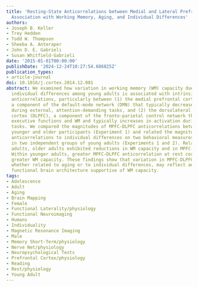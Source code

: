 ```yaml
---
title: 'Resting-State Anticorrelations between Medial and Lateral Prefrontal Cortex:
  Association with Working Memory, Aging, and Individual Differences'
authors:
- Joseph B. Keller
- Trey Hedden
- Todd W. Thompson
- Sheeba A. Anteraper
- John D. E. Gabrieli
- Susan Whitfield-Gabrieli
date: '2015-01-01T00:00:00'
publishDate: '2024-12-24T10:27:54.686825Z'
publication_types:
- article-journal
doi: 10.1016/j.cortex.2014.12.001
abstract: We examined how variation in working memory (WM) capacity due to aging or
  individual differences among young adults is associated with intrinsic or resting-state
  anticorrelations, particularly between (1) the medial prefrontal cortex (MPFC),
  a component of the default-mode network (DMN) that typically decreases in activation
  during external, attention-demanding tasks, and (2) the dorsolateral prefrontal
  cortex (DLPFC), a component of the fronto-parietal control network that supports
  executive functions and WM and typically increases in activation during attention-demanding
  tasks. We compared the magnitudes of MPFC-DLPFC anticorrelations between healthy
  younger and older participants (Experiment 1) and related the magnitudes of these
  anticorrelations to individual differences on two behavioral measures of WM capacity
  in two independent groups of young adults (Experiments 1 and 2). Relative to younger
  adults, older adults exhibited reductions in WM capacity and in MPFC-DLPFC anticorrelations.
  Within younger adults, greater MPFC-DLPFC anticorrelation at rest correlated with
  greater WM capacity. These findings show that variation in MPFC-DLPFC anticorrelations,
  whether related to aging or to individual differences, may reflect an intrinsic
  functional brain architecture supportive of WM capacity.
tags:
- Adolescence
- Adult
- Aging
- Brain Mapping
- Female
- Functional Laterality/physiology
- Functional Neuroimaging
- Humans
- Individuality
- Magnetic Resonance Imaging
- Male
- Memory Short-Term/physiology
- Nerve Net/physiology
- Neuropsychological Tests
- Prefrontal Cortex/physiology
- Reading
- Rest/physiology
- Young Adult
---
```

